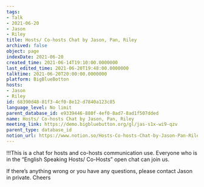 ```yaml
---
tags:
- Talk
- 2021-06-20
- Jason
- Riley
title: Hosts/ Co-hosts Chat by Jason, Pan, Riley
archived: false
object: page
indexDate: 2021-06-20
created_time: 2021-06-14T19:10:00.0000000
last_edited_time: 2021-06-20T19:48:00.0000000
talktime: 2021-06-20T20:00:00.0000000
platform: BigBlueBotton
hosts:
- Jason
- Riley
id: 68390d48-81f3-4cf0-8e12-d7840a123c85
language_level: No limit
parent_database_id: e9339446-880f-4ef0-8ad7-8ad1f507dded
name: Hosts/ Co-hosts Chat by Jason, Pan, Riley
meeting_link: https://demo.bigbluebutton.org/gl/jas-s1x-wi9-qzv
parent_type: database_id
notion_url: https://www.notion.so/Hosts-Co-hosts-Chat-by-Jason-Pan-Riley-68390d4881f34cf08e12d7840a123c85
---
```


!!!This is a chat for hosts and co-hosts communication use. Everyone who is in the “English Speaking Hosts/ Co-Hosts” open chat can join us.

If there’s anything wrong or you have any questions, please contact Jason in private. Cheers

